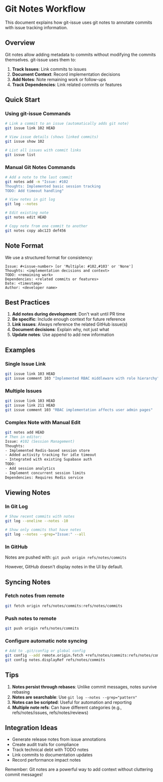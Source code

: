 # Git Notes Workflow

This document explains how git-issue uses git notes to annotate commits with issue tracking information.

## Overview

Git notes allow adding metadata to commits without modifying the commits themselves. git-issue uses them to:

1. **Track Issues**: Link commits to issues
2. **Document Context**: Record implementation decisions  
3. **Add Notes**: Note remaining work or follow-ups
4. **Track Dependencies**: Link related commits or features

## Quick Start

### Using git-issue Commands

```bash
# Link a commit to an issue (automatically adds git note)
git issue link 102 HEAD

# View issue details (shows linked commits)
git issue show 102

# List all issues with commit links
git issue list
```

### Manual Git Notes Commands

```bash
# Add a note to the last commit
git notes add -m "Issue: #102
Thoughts: Implemented basic session tracking
TODO: Add timeout handling"

# View notes in git log
git log --notes

# Edit existing note
git notes edit HEAD

# Copy note from one commit to another
git notes copy abc123 def456
```

## Note Format

We use a structured format for consistency:

```
Issue: #<issue-number> [or 'Multiple: #102,#103' or 'None']
Thoughts: <implementation decisions and context>
TODO: <remaining work>
Dependencies: <related commits or features>
Date: <timestamp>
Author: <developer name>
```

## Best Practices

1. **Add notes during development**: Don't wait until PR time
2. **Be specific**: Include enough context for future reference
3. **Link issues**: Always reference the related GitHub issue(s)
4. **Document decisions**: Explain why, not just what
5. **Update notes**: Use append to add new information

## Examples

### Single Issue Link
```bash
git issue link 103 HEAD
git issue comment 103 "Implemented RBAC middleware with role hierarchy"
```

### Multiple Issues
```bash
git issue link 103 HEAD
git issue link 211 HEAD
git issue comment 103 "RBAC implementation affects user admin pages"
```

### Complex Note with Manual Edit
```bash
git notes add HEAD
# Then in editor:
Issue: #102 (Session Management)
Thoughts: 
- Implemented Redis-based session store
- Added activity tracking for idle timeout
- Integrated with existing Supabase auth
TODO:
- Add session analytics
- Implement concurrent session limits
Dependencies: Requires Redis service
```

## Viewing Notes

### In Git Log
```bash
# Show recent commits with notes
git log --oneline --notes -10

# Show only commits that have notes
git log --notes --grep="Issue:" --all
```

### In GitHub
Notes are pushed with: `git push origin refs/notes/commits`

However, GitHub doesn't display notes in the UI by default.

## Syncing Notes

### Fetch notes from remote
```bash
git fetch origin refs/notes/commits:refs/notes/commits
```

### Push notes to remote
```bash
git push origin refs/notes/commits
```

### Configure automatic note syncing
```bash
# Add to .git/config or global config
git config --add remote.origin.fetch +refs/notes/commits:refs/notes/commits
git config notes.displayRef refs/notes/commits
```

## Tips

1. **Notes persist through rebases**: Unlike commit messages, notes survive rebasing
2. **Notes are searchable**: Use `git log --notes --grep="pattern"`
3. **Notes can be scripted**: Useful for automation and reporting
4. **Multiple note refs**: Can have different categories (e.g., refs/notes/issues, refs/notes/reviews)

## Integration Ideas

- Generate release notes from issue annotations
- Create audit trails for compliance
- Track technical debt with TODO notes
- Link commits to documentation updates
- Record performance impact notes

Remember: Git notes are a powerful way to add context without cluttering commit messages!